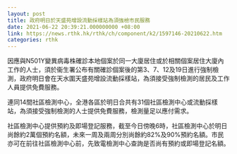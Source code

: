 ```yaml
---
layout: post
title: 政府明日於天盛苑增設流動採樣站為須強檢市民服務
date: 2021-06-22 20:39:21.000000000 +08:00
link: https://news.rthk.hk/rthk/ch/component/k2/1597146-20210622.htm
categories: rthk
---
```


因應與N501Y變異病毒株確診本地個案於同一大廈居住或於相關個案居住大廈內工作的人士，須於衞生署公布有關確診個案後的第3、7、12及19日進行強制檢測，政府明日會在天水圍天盛苑增設流動採樣站，為須接受強制檢測的居民及工作人員提供免費服務。

連同14間社區檢測中心，全港各區於明日合共有31個社區檢測中心或流動採樣站，為須接受強制檢測的人士提供免費服務，檢測量足以應付需求。

社區檢測中心提供預約及即場登記服務，截至今日傍晚6時，社區檢測中心於明日尚餘約2萬個預約名額，未來一周及兩周分別尚餘約82%及90%預約名額。市民亦可在前往社區檢測中心前，先致電檢測中心查詢是否尚有預約或即場登記名額。
